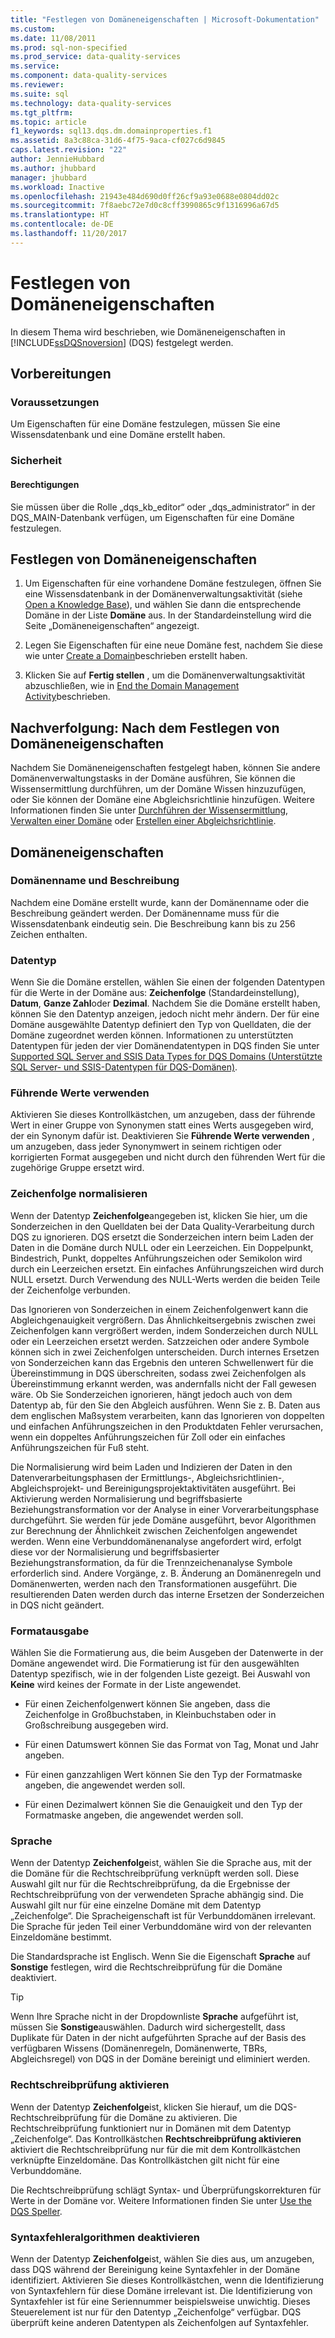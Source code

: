 ```yaml
---
title: "Festlegen von Domäneneigenschaften | Microsoft-Dokumentation"
ms.custom: 
ms.date: 11/08/2011
ms.prod: sql-non-specified
ms.prod_service: data-quality-services
ms.service: 
ms.component: data-quality-services
ms.reviewer: 
ms.suite: sql
ms.technology: data-quality-services
ms.tgt_pltfrm: 
ms.topic: article
f1_keywords: sql13.dqs.dm.domainproperties.f1
ms.assetid: 8a3c88ca-31d6-4f75-9aca-cf027c6d9845
caps.latest.revision: "22"
author: JennieHubbard
ms.author: jhubbard
manager: jhubbard
ms.workload: Inactive
ms.openlocfilehash: 21943e484d690d0ff26cf9a93e0688e0804dd02c
ms.sourcegitcommit: 7f8aebc72e7d0c8cff3990865c9f1316996a67d5
ms.translationtype: HT
ms.contentlocale: de-DE
ms.lasthandoff: 11/20/2017
---
```

# <a name="set-domain-properties"></a>Festlegen von Domäneneigenschaften
  In diesem Thema wird beschrieben, wie Domäneneigenschaften in [!INCLUDE[ssDQSnoversion](../includes/ssdqsnoversion-md.md)] (DQS) festgelegt werden.  
  
##  <a name="BeforeYouBegin"></a> Vorbereitungen  
  
###  <a name="Prerequisites"></a> Voraussetzungen  
 Um Eigenschaften für eine Domäne festzulegen, müssen Sie eine Wissensdatenbank und eine Domäne erstellt haben.  
  
###  <a name="Security"></a> Sicherheit  
  
####  <a name="Permissions"></a> Berechtigungen  
 Sie müssen über die Rolle „dqs_kb_editor“ oder „dqs_administrator“ in der DQS_MAIN-Datenbank verfügen, um Eigenschaften für eine Domäne festzulegen.  
  
##  <a name="Set"></a> Festlegen von Domäneneigenschaften  
  
1.  Um Eigenschaften für eine vorhandene Domäne festzulegen, öffnen Sie eine Wissensdatenbank in der Domänenverwaltungsaktivität (siehe [Open a Knowledge Base](../data-quality-services/open-a-knowledge-base.md)), und wählen Sie dann die entsprechende Domäne in der Liste **Domäne** aus. In der Standardeinstellung wird die Seite „Domäneneigenschaften“ angezeigt.  
  
2.  Legen Sie Eigenschaften für eine neue Domäne fest, nachdem Sie diese wie unter [Create a Domain](../data-quality-services/create-a-domain.md)beschrieben erstellt haben.  
  
3.  Klicken Sie auf **Fertig stellen** , um die Domänenverwaltungsaktivität abzuschließen, wie in [End the Domain Management Activity](http://msdn.microsoft.com/library/ab6505ad-3090-453b-bb01-58435e7fa7c0)beschrieben.  
  
##  <a name="FollowUp"></a> Nachverfolgung: Nach dem Festlegen von Domäneneigenschaften  
 Nachdem Sie Domäneneigenschaften festgelegt haben, können Sie andere Domänenverwaltungstasks in der Domäne ausführen, Sie können die Wissensermittlung durchführen, um der Domäne Wissen hinzuzufügen, oder Sie können der Domäne eine Abgleichsrichtlinie hinzufügen. Weitere Informationen finden Sie unter [Durchführen der Wissensermittlung](../data-quality-services/perform-knowledge-discovery.md), [Verwalten einer Domäne](../data-quality-services/managing-a-domain.md) oder [Erstellen einer Abgleichsrichtlinie](../data-quality-services/create-a-matching-policy.md).  
  
##  <a name="Properties"></a> Domäneneigenschaften  
  
###  <a name="Name"></a> Domänenname und Beschreibung  
 Nachdem eine Domäne erstellt wurde, kann der Domänenname oder die Beschreibung geändert werden. Der Domänenname muss für die Wissensdatenbank eindeutig sein. Die Beschreibung kann bis zu 256 Zeichen enthalten.  
  
###  <a name="Type"></a> Datentyp  
 Wenn Sie die Domäne erstellen, wählen Sie einen der folgenden Datentypen für die Werte in der Domäne aus: **Zeichenfolge** (Standardeinstellung), **Datum**, **Ganze Zahl**oder **Dezimal**. Nachdem Sie die Domäne erstellt haben, können Sie den Datentyp anzeigen, jedoch nicht mehr ändern. Der für eine Domäne ausgewählte Datentyp definiert den Typ von Quelldaten, die der Domäne zugeordnet werden können. Informationen zu unterstützten Datentypen für jeden der vier Domänendatentypen in DQS finden Sie unter [Supported SQL Server and SSIS Data Types for DQS Domains (Unterstützte SQL Server- und SSIS-Datentypen für DQS-Domänen)](../data-quality-services/supported-sql-server-and-ssis-data-types-for-dqs-domains.md).  
  
###  <a name="Leading"></a> Führende Werte verwenden  
 Aktivieren Sie dieses Kontrollkästchen, um anzugeben, dass der führende Wert in einer Gruppe von Synonymen statt eines Werts ausgegeben wird, der ein Synonym dafür ist. Deaktivieren Sie **Führende Werte verwenden** , um anzugeben, dass jeder Synonymwert in seinem richtigen oder korrigierten Format ausgegeben und nicht durch den führenden Wert für die zugehörige Gruppe ersetzt wird.  
  
###  <a name="Normalize"></a> Zeichenfolge normalisieren  
 Wenn der Datentyp **Zeichenfolge**angegeben ist, klicken Sie hier, um die Sonderzeichen in den Quelldaten bei der Data Quality-Verarbeitung durch DQS zu ignorieren. DQS ersetzt die Sonderzeichen intern beim Laden der Daten in die Domäne durch NULL oder ein Leerzeichen. Ein Doppelpunkt, Bindestrich, Punkt, doppeltes Anführungszeichen oder Semikolon wird durch ein Leerzeichen ersetzt. Ein einfaches Anführungszeichen wird durch NULL ersetzt. Durch Verwendung des NULL-Werts werden die beiden Teile der Zeichenfolge verbunden.  
  
 Das Ignorieren von Sonderzeichen in einem Zeichenfolgenwert kann die Abgleichgenauigkeit vergrößern. Das Ähnlichkeitsergebnis zwischen zwei Zeichenfolgen kann vergrößert werden, indem Sonderzeichen durch NULL oder ein Leerzeichen ersetzt werden. Satzzeichen oder andere Symbole können sich in zwei Zeichenfolgen unterscheiden. Durch internes Ersetzen von Sonderzeichen kann das Ergebnis den unteren Schwellenwert für die Übereinstimmung in DQS überschreiten, sodass zwei Zeichenfolgen als Übereinstimmung erkannt werden, was andernfalls nicht der Fall gewesen wäre. Ob Sie Sonderzeichen ignorieren, hängt jedoch auch von dem Datentyp ab, für den Sie den Abgleich ausführen. Wenn Sie z. B. Daten aus dem englischen Maßsystem verarbeiten, kann das Ignorieren von doppelten und einfachen Anführungszeichen in den Produktdaten Fehler verursachen, wenn ein doppeltes Anführungszeichen für Zoll oder ein einfaches Anführungszeichen für Fuß steht.  
  
 Die Normalisierung wird beim Laden und Indizieren der Daten in den Datenverarbeitungsphasen der Ermittlungs-, Abgleichsrichtlinien-, Abgleichsprojekt- und Bereinigungsprojektaktivitäten ausgeführt. Bei Aktivierung werden Normalisierung und begriffsbasierte Beziehungstransformation vor der Analyse in einer Vorverarbeitungsphase durchgeführt. Sie werden für jede Domäne ausgeführt, bevor Algorithmen zur Berechnung der Ähnlichkeit zwischen Zeichenfolgen angewendet werden. Wenn eine Verbunddomänenanalyse angefordert wird, erfolgt diese vor der Normalisierung und begriffsbasierter Beziehungstransformation, da für die Trennzeichenanalyse Symbole erforderlich sind. Andere Vorgänge, z. B. Änderung an Domänenregeln und Domänenwerten, werden nach den Transformationen ausgeführt. Die resultierenden Daten werden durch das interne Ersetzen der Sonderzeichen in DQS nicht geändert.  
  
###  <a name="Format"></a> Formatausgabe  
 Wählen Sie die Formatierung aus, die beim Ausgeben der Datenwerte in der Domäne angewendet wird. Die Formatierung ist für den ausgewählten Datentyp spezifisch, wie in der folgenden Liste gezeigt. Bei Auswahl von **Keine** wird keines der Formate in der Liste angewendet.  
  
-   Für einen Zeichenfolgenwert können Sie angeben, dass die Zeichenfolge in Großbuchstaben, in Kleinbuchstaben oder in Großschreibung ausgegeben wird.  
  
-   Für einen Datumswert können Sie das Format von Tag, Monat und Jahr angeben.  
  
-   Für einen ganzzahligen Wert können Sie den Typ der Formatmaske angeben, die angewendet werden soll.  
  
-   Für einen Dezimalwert können Sie die Genauigkeit und den Typ der Formatmaske angeben, die angewendet werden soll.  
  
###  <a name="Language"></a> Sprache  
 Wenn der Datentyp **Zeichenfolge**ist, wählen Sie die Sprache aus, mit der die Domäne für die Rechtschreibprüfung verknüpft werden soll. Diese Auswahl gilt nur für die Rechtschreibprüfung, da die Ergebnisse der Rechtschreibprüfung von der verwendeten Sprache abhängig sind. Die Auswahl gilt nur für eine einzelne Domäne mit dem Datentyp „Zeichenfolge“. Die Spracheigenschaft ist für Verbunddomänen irrelevant. Die Sprache für jeden Teil einer Verbunddomäne wird von der relevanten Einzeldomäne bestimmt.  
  
 Die Standardsprache ist Englisch. Wenn Sie die Eigenschaft **Sprache** auf **Sonstige** festlegen, wird die Rechtschreibprüfung für die Domäne deaktiviert.  
  
> [!TIP]  
>  Wenn Ihre Sprache nicht in der Dropdownliste **Sprache** aufgeführt ist, müssen Sie **Sonstige**auswählen. Dadurch wird sichergestellt, dass Duplikate für Daten in der nicht aufgeführten Sprache auf der Basis des verfügbaren Wissens (Domänenregeln, Domänenwerte, TBRs, Abgleichsregel) von DQS in der Domäne bereinigt und eliminiert werden.  
  
###  <a name="Speller"></a> Rechtschreibprüfung aktivieren  
 Wenn der Datentyp **Zeichenfolge**ist, klicken Sie hierauf, um die DQS-Rechtschreibprüfung für die Domäne zu aktivieren. Die Rechtschreibprüfung funktioniert nur in Domänen mit dem Datentyp „Zeichenfolge“. Das Kontrollkästchen **Rechtschreibprüfung aktivieren** aktiviert die Rechtschreibprüfung nur für die mit dem Kontrollkästchen verknüpfte Einzeldomäne. Das Kontrollkästchen gilt nicht für eine Verbunddomäne.  
  
 Die Rechtschreibprüfung schlägt Syntax- und Überprüfungskorrekturen für Werte in der Domäne vor. Weitere Informationen finden Sie unter [Use the DQS Speller](../data-quality-services/use-the-dqs-speller.md).  
  
###  <a name="Syntax"></a> Syntaxfehleralgorithmen deaktivieren  
 Wenn der Datentyp **Zeichenfolge**ist, wählen Sie dies aus, um anzugeben, dass DQS während der Bereinigung keine Syntaxfehler in der Domäne identifiziert. Aktivieren Sie dieses Kontrollkästchen, wenn die Identifizierung von Syntaxfehlern für diese Domäne irrelevant ist. Die Identifizierung von Syntaxfehler ist für eine Seriennummer beispielsweise unwichtig. Dieses Steuerelement ist nur für den Datentyp „Zeichenfolge“ verfügbar. DQS überprüft keine anderen Datentypen als Zeichenfolgen auf Syntaxfehler.  
  
  
